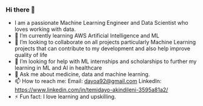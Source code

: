 ### Hi there 👋


- I am a passionate Machine Learning Engineer and Data Scientist who loves working with data.
- 🌱 I’m currently learning AWS Artificial Intelligence and ML
- 👯 I’m looking to collaborate on all projects particularly Machine Learning projects that can contribute to my development and also help improve quality of life
- 🤔 I’m looking for help with ML internships and scholarships to further my learning in ML and AI in healthcare
- 💬 Ask me about medicine, data and machine learning.
- 📫 How to reach me: Email: dayoa92@gmail.com
                      LinkedIn: https://www.linkedin.com/in/temidayo-akindileni-3595a81a2/
- ⚡ Fun fact: I love learning and upskilling.
